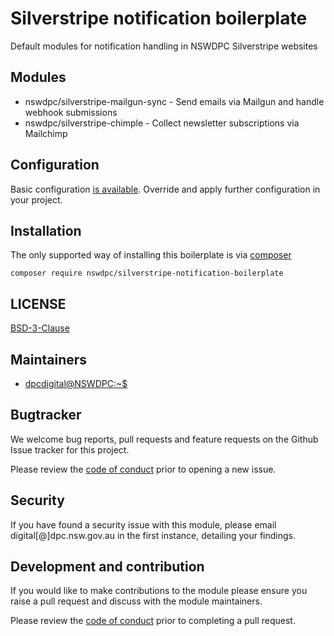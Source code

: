# Silverstripe notification boilerplate

Default modules for notification handling in NSWDPC Silverstripe websites

## Modules

+ nswdpc/silverstripe-mailgun-sync - Send emails via Mailgun and handle webhook submissions
+ nswdpc/silverstripe-chimple - Collect newsletter subscriptions via Mailchimp

## Configuration

Basic configuration [is available](./_config/config.yml). Override and apply further configuration in your project.

## Installation

The only supported way of installing this boilerplate is via [composer](https://getcomposer.org)

```shell
composer require nswdpc/silverstripe-notification-boilerplate
```

## LICENSE

[BSD-3-Clause](./LICENSE.md)

## Maintainers

+ [dpcdigital@NSWDPC:~$](https://dpc.nsw.gov.au)

## Bugtracker

We welcome bug reports, pull requests and feature requests on the Github Issue tracker for this project.

Please review the [code of conduct](./code-of-conduct.md) prior to opening a new issue.

## Security

If you have found a security issue with this module, please email digital[@]dpc.nsw.gov.au in the first instance, detailing your findings.

## Development and contribution

If you would like to make contributions to the module please ensure you raise a pull request and discuss with the module maintainers.

Please review the [code of conduct](./code-of-conduct.md) prior to completing a pull request.
